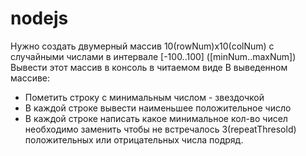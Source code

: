 # nodejs
 
Нужно создать двумерный массив 10(rowNum)х10(colNum) с случайными числами в интервале [-100..100] ([minNum..maxNum])
Вывести этот массив в консоль в читаемом виде
В выведенном массиве:
- Пометить строку с минимальным числом - звездочкой
- В каждой строке вывести наименьшее положительное число
- В каждой строке написать какое минимальное кол-во чисел необходимо заменить чтобы не встречалось 3(repeatThresold) положительных или отрицательных числа подряд.
